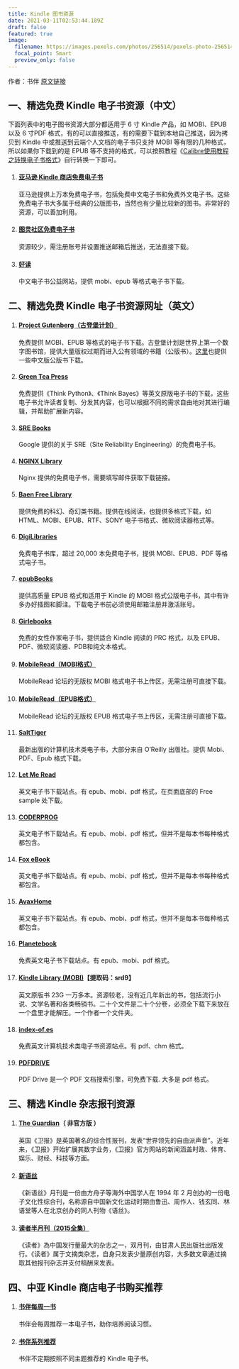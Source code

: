 ```yaml
---
title: Kindle 图书资源
date: 2021-03-11T02:53:44.189Z
draft: false
featured: true
image:
  filename: https://images.pexels.com/photos/256514/pexels-photo-256514.jpeg?auto=compress&cs=tinysrgb&dpr=1&w=500
  focal_point: Smart
  preview_only: false
---
```

作者：书伴
[原文链接](https://bookfere.com/ebook)

## 一、精选免费 Kindle 电子书资源（中文）

下面列表中的电子图书资源大部分都适用于 6 寸 Kindle 产品，如 MOBI、EPUB 以及 6 寸PDF 格式，有的可以直接推送，有的需要下载到本地自己推送，因为拷贝到 Kindle 中或推送到云端个人文档的电子书只支持 MOBI 等有限的几种格式，所以如果你下载到的是 EPUB 等不支持的格式，可以按照教程《[Calibre使用教程之转换电子书格式](https://bookfere.com/post/10.html)》自行转换一下即可。

1. #### [亚马逊 Kindle 商店免费电子书](https://www.amazon.cn/free?tag=personalass1014-23)

   亚马逊提供上万本免费电子书，包括免费中文电子书和免费外文电子书。这些免费电子书大多属于经典的公版图书，当然也有少量比较新的图书。非常好的资源，可以善加利用。

2. #### [图灵社区免费电子书](http://www.ituring.com.cn/book?tab=free)

   资源较少，需注册账号并设置推送邮箱后推送，无法直接下载。

3. #### [好读](http://haodoo.net/)

   中文电子书公益网站，提供 mobi、epub 等格式电子书下载。

## 二、精选免费 Kindle 电子书资源网址（英文）

1. #### [Project Gutenberg（古登堡计划）](http://www.gutenberg.org/)

   免费提供 MOBI、EPUB 等格式的电子书下载。古登堡计划是世界上第一个数字图书馆，提供大量版权过期而进入公有领域的书籍（公版书）。[这里](http://www.gutenberg.org/browse/languages/zh)也提供一些中文版公版书下载。

2. #### [Green Tea Press](https://greenteapress.com/)

   免费提供《Think Python》、《Think Bayes》等英文原版电子书的下载，这些电子书允许读者复制、分发其内容，也可以根据不同的需求自由地对其进行编辑，并帮助扩展新内容。

3. #### [SRE Books](https://landing.google.com/sre/books/)

   Google 提供的关于 SRE（Site Reliability Engineering）的免费电子书。

4. #### [NGINX Library](https://www.nginx.com/resources/library/)

   Nginx 提供的免费电子书，需要填写邮件获取下载链接。

5. #### [Baen Free Library](http://www.baen.com/library/)

   提供免费的科幻、奇幻类书籍。提供在线阅读，也提供多格式下载，如HTML、MOBI、EPUB、RTF、SONY 电子书格式、微软阅读器格式等。

6. #### [DigiLibraries](http://www.digilibraries.com/)

   免费电子书库，超过 20,000 本免费电子书，提供 MOBI、EPUB、PDF 等格式电子书。

7. #### [epubBooks](https://www.epubbooks.com/)

   提供高质量 EPUB 格式和适用于 Kindle 的 MOBI 格式公版电子书，其中有许多办好插图和脚注。下载电子书前必须使用邮箱注册并激活账号。

8. #### [Girlebooks](http://girlebooks.com/)

   免费的女性作家电子书，提供适合 Kindle 阅读的 PRC 格式，以及 EPUB、PDF、微软阅读器、PDB和纯文本格式。

9. #### [MobileRead（MOBI格式）](http://www.mobileread.com/forums/forumdisplay.php?f=128)

   MobileRead 论坛的无版权 MOBI 格式电子书上传区，无需注册可直接下载。

10. #### [MobileRead（EPUB格式）](http://www.mobileread.com/forums/forumdisplay.php?f=130)

    MobileRead 论坛的无版权 EPUB 格式电子书上传区，无需注册可直接下载。

11. #### [SaltTiger](http://www.salttiger.com/)

    最新出版的计算机技术类电子书，大部分来自 O’Reilly 出版社。提供 Mobi、PDF、Epub 格式下载。

12. #### [Let Me Read](https://www.letmeread.net/)

    英文电子书下载站点。有 epub、mobi、pdf 格式，在页面底部的 Free sample 处下载。

13. #### [CODERPROG](https://coderprog.com/)

    英文电子书下载站点。有 epub、mobi、pdf 格式，但并不是每本书每种格式都包含。

14. #### [Fox eBook](http://www.foxebook.net/)

    英文电子书下载站点。有 epub、mobi、pdf 格式，但并不是每本书每种格式都包含。

15. #### [AvaxHome](http://avxhome.in/)

    英文电子书下载站点。有 epub、mobi、pdf 格式，但并不是每本书每种格式都包含。

16. #### [Planetebook](https://www.planetebook.com/)

    免费英文电子书下载站点。有 epub、mobi、pdf 格式。

17. #### [Kindle Library (MOBI)](https://pan.baidu.com/s/1g030GFlOkI5gTDsdr5Kngg)【提取码：srd9】

    英文原版书 23G 一万多本。资源较老，没有近几年新出的书，包括流行小说、文学名著和各类畅销书。二十个文件是二十个分卷，必须全下载下来放在一个盘里才能解压。一个作者一个文件夹。

18. #### [index-of.es](http://index-of.es/)

    免费英文计算机技术类电子书资源站点。有 pdf、chm 格式。

19. #### [PDFDRIVE](https://www.pdfdrive.com/)

    PDF Drive 是一个 PDF 文档搜索引擎，可免费下载. 大多是 pdf 格式。

## 三、精选 Kindle 杂志报刊资源

1. #### [The Guardian](http://sphinx.mythic-beasts.com/~mark/random/guardian-for-kindle/)（ 非官方版 ）

   英国《卫报》是英国著名的综合性报刊，发表“世界领先的自由派声音”。近年来，《卫报》开始扩展其数字业务，《卫报》官方网站的新闻涵盖时政、体育、娱乐、财经、科技等方面。

2. #### [新语丝](http://www.xys.org/issues.html)

   《新语丝》月刊是一份由方舟子等海外中国学人在 1994 年 2 月创办的一份电子文化性综合刊，名称源自中国新文化运动时期由鲁迅、周作人、钱玄同、林语堂等人在北京创办的同人刊物《语丝》。

3. #### [读者半月刊（2015全集）](http://pan.baidu.com/s/1bmdtnw)

   《读者》為中国发行量最大的杂志之一，双月刊，由甘肃人民出版社出版发行。《读者》属于文摘类杂志，自身只发表少量原创内容，大多数文章通过摘取其他报刊杂志并支付稿酬来发表。

## 四、中亚 Kindle 商店电子书购买推荐

1. #### [书伴每周一书](https://bookfere.com/books/weekly)

   书伴会每周推荐一本电子书，助你培养阅读习惯。

2. #### [书伴系列推荐](https://bookfere.com/books/series)

   书伴不定期按照不同主题推荐的 Kindle 电子书。
